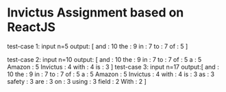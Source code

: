 # Invictus Assignment based on ReactJS
test-case 1:
input n=5
output: [
       and : 10
       the : 9 
       in : 7
       to : 7
       of : 5
        ]
      
test-case 2:
input n=10 
output: [
        and : 10
        the : 9
        in : 7
        to : 7
        of : 5
        a : 5
        Amazon : 5
        Invictus : 4
        with : 4
        is : 3
        ]
 test-case 3:
 input n=17
 output:[
        and : 10
        the : 9
        in : 7
        to : 7
        of : 5
        a : 5
        Amazon : 5
        Invictus : 4
        with : 4
        is : 3
        as : 3
        safety : 3
        are : 3
        on : 3
        using : 3
        field : 2
        With : 2
        ]
